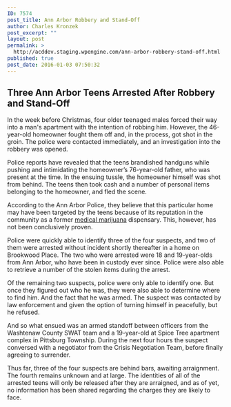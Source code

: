 ```yaml
---
ID: 7574
post_title: Ann Arbor Robbery and Stand-Off
author: Charles Kronzek
post_excerpt: ""
layout: post
permalink: >
  http://acddev.staging.wpengine.com/ann-arbor-robbery-stand-off.html
published: true
post_date: 2016-01-03 07:50:32
---
```

<h2><b>Three Ann Arbor Teens Arrested After Robbery and Stand-Off</b></h2>
In the week before Christmas, four older teenaged males forced their way into a man's apartment with the intention of robbing him. However, the 46-year-old homeowner fought them off and, in the process, got shot in the groin. The police were contacted immediately, and an investigation into the robbery was opened.<!--more-->

<span style="font-weight: 400;">Police reports have revealed that the teens brandished handguns while pushing and intimidating the homeowner’s 76-year-old father, who was present at the time. In the ensuing tussle, the homeowner himself was shot from behind. The teens then took cash and a number of personal items belonging to the homeowner, and fled the scene. </span>

<span style="font-weight: 400;">According to the Ann Arbor Police, they believe that this particular home may have been targeted by the teens because of its reputation in the community as a former <a href="http://acddev.staging.wpengine.com/medical-marijuana.html" target="_blank">medical marijuana</a> dispensary. This, however, has not been conclusively proven.</span>

Police were quickly able to identify three of the four suspects, and two of them were arrested without incident shortly thereafter in a home on Brookwood Place. The two who were arrested were 18 and 19-year-olds from Ann Arbor, who have been in custody ever since. Police were also able to retrieve a number of the stolen items during the arrest.

Of the remaining two suspects, police were only able to identify one. But once they figured out who he was, they were also able to determine where to find him. And the fact that he was armed. The suspect was contacted by law enforcement and given the option of turning himself in peacefully, but he refused.

<span style="font-weight: 400;">And so what ensued was an armed standoff between officers from the Washtenaw County SWAT team and a 19-year-old at Spice Tree apartment complex in Pittsburg Township. During the next four hours the suspect conversed with a negotiator from the Crisis Negotiation Team, before finally agreeing to surrender.</span>

<span style="font-weight: 400;">Thus far, three of the four suspects are behind bars, awaiting arraignment. The fourth remains unknown and at large. The identities of all of the arrested teens will only be released after they are arraigned, and as of yet, no information has been shared regarding the charges they are likely to face.</span>